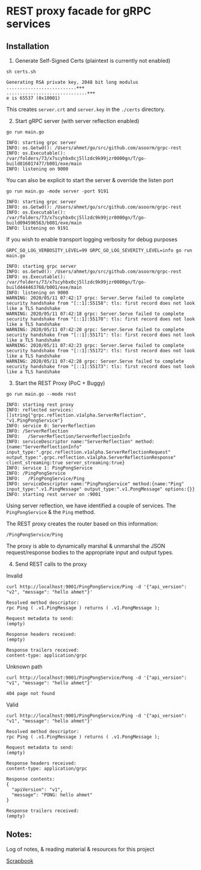 # REST proxy facade for gRPC services

## Installation

1. Generate Self-Signed Certs (plaintext is currently not enabled)

```shell script
sh certs.sh

Generating RSA private key, 2048 bit long modulus
..........................+++
..............................+++
e is 65537 (0x10001)
```

This creates `server.crt` and `server.key` in the `./certs` directory.

2. Start gRPC server (with server reflection enabled)

```shell script
go run main.go

INFO: starting grpc server
INFO: os.Getwd(): /Users/ahmet/go/src/github.com/asoorm/grpc-rest
INFO: os.Executable(): /var/folders/73/x7scyhbx0cj5llzdc9k99jzr0000gn/T/go-build816017477/b001/exe/main
INFO: listening on 9000
```

You can also be explicit to start the server & override the listen port

```shell script
go run main.go -mode server -port 9191

INFO: starting grpc server
INFO: os.Getwd(): /Users/ahmet/go/src/github.com/asoorm/grpc-rest
INFO: os.Executable(): /var/folders/73/x7scyhbx0cj5llzdc9k99jzr0000gn/T/go-build094596563/b001/exe/main
INFO: listening on 9191
```

If you wish to enable transport logging verbosity for debug purposes
```shell script
GRPC_GO_LOG_VERBOSITY_LEVEL=99 GRPC_GO_LOG_SEVERITY_LEVEL=info go run main.go

INFO: starting grpc server
INFO: os.Getwd(): /Users/ahmet/go/src/github.com/asoorm/grpc-rest
INFO: os.Executable(): /var/folders/73/x7scyhbx0cj5llzdc9k99jzr0000gn/T/go-build444463768/b001/exe/main
INFO: listening on 9000
WARNING: 2020/05/11 07:42:17 grpc: Server.Serve failed to complete security handshake from "[::1]:55158": tls: first record does not look like a TLS handshake
WARNING: 2020/05/11 07:42:18 grpc: Server.Serve failed to complete security handshake from "[::1]:55170": tls: first record does not look like a TLS handshake
WARNING: 2020/05/11 07:42:20 grpc: Server.Serve failed to complete security handshake from "[::1]:55171": tls: first record does not look like a TLS handshake
WARNING: 2020/05/11 07:42:23 grpc: Server.Serve failed to complete security handshake from "[::1]:55172": tls: first record does not look like a TLS handshake
WARNING: 2020/05/11 07:42:28 grpc: Server.Serve failed to complete security handshake from "[::1]:55173": tls: first record does not look like a TLS handshake
```

3. Start the REST Proxy (PoC + Buggy)

```shell script
go run main.go --mode rest
   
INFO: starting rest proxy
INFO: reflected services: []string{"grpc.reflection.v1alpha.ServerReflection", "v1.PingPongService"}
INFO: service 0: ServerReflection
INFO: /ServerReflection
INFO:   /ServerReflection/ServerReflectionInfo
INFO: serviceDescriptor name:"ServerReflection" method:{name:"ServerReflectionInfo" input_type:".grpc.reflection.v1alpha.ServerReflectionRequest" output_type:".grpc.reflection.v1alpha.ServerReflectionResponse" client_streaming:true server_streaming:true}
INFO: service 1: PingPongService
INFO: /PingPongService
INFO:   /PingPongService/Ping
INFO: serviceDescriptor name:"PingPongService" method:{name:"Ping" input_type:".v1.PingMessage" output_type:".v1.PongMessage" options:{}}
INFO: starting rest server on :9001
```

Using server reflection, we have identified a couple of services. The `PingPongService` & the `Ping` method.

The REST proxy creates the router based on this information:

```shell script
/PingPongService/Ping
```

The proxy is able to dynamically marshal & unmarshal the JSON request/response bodies to the appropriate
input and output types.

4. Send REST calls to the proxy

Invalid
```shell script
curl http://localhost:9001/PingPongService/Ping -d '{"api_version": "v2", "message": "hello ahmet"}'

Resolved method descriptor:
rpc Ping ( .v1.PingMessage ) returns ( .v1.PongMessage );

Request metadata to send:
(empty)

Response headers received:
(empty)

Response trailers received:
content-type: application/grpc
```

Unknown path

```shell script
curl http://localhost:9001/PingPongService/Pong -d '{"api_version": "v1", "message": "hello ahmet"}'

404 page not found
```

Valid
```shell script
curl http://localhost:9001/PingPongService/Ping -d '{"api_version": "v1", "message": "hello ahmet"}'

Resolved method descriptor:
rpc Ping ( .v1.PingMessage ) returns ( .v1.PongMessage );

Request metadata to send:
(empty)

Response headers received:
content-type: application/grpc

Response contents:
{
  "apiVersion": "v1",
  "message": "PONG: hello ahmet"
}

Response trailers received:
(empty)
```

## Notes:

Log of notes, & reading material & resources for this project

[Scrapbook](/SCRAPBOOK.md)
